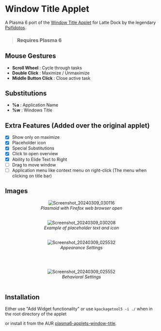 # Window Title Applet
A Plasma 6 port of the [Window Title Applet](https://github.com/psifidotos/applet-window-title/) for Latte Dock by the legendary [Psifidotos](https://github.com/psifidotos).
> ### Requires Plasma 6
## Mouse Gestures
- <b>Scroll Wheel</b> : Cycle through tasks
- <b>Double Click</b> : Maximize / Unmaximize
- <b>Middle Button Click</b> : Close active task
## Substitutions
- <b>%a</b> : Application Name
- <b>%w</b> : Windows Title
## Extra Features (Added over the original applet)

- [x] Show only on maximize
- [x] Placeholder icon
- [x] Special Substitutions
- [x] Click to open overview
- [x] Ability to Elide Text to Right
- [ ] Drag to move window
- [ ] Application menu like context menu on right-click (The menu when clicking on title bar)

## Images
<div align="center">
<p>

![Screenshot_20240309_030116](https://github.com/dhruv8sh/plasma6-window-title-applet/assets/67322047/3be393cf-616a-4eb5-ad25-aa47f4ceb250)<br/>
<i>Plasmoid with Firefox web browser open</i>
<br/><br/>
</p>

<p>

![Screenshot_20240309_030208](https://github.com/dhruv8sh/plasma6-window-title-applet/assets/67322047/52c59b33-b278-469c-9111-9ba0a0b2ae4f)<br/>
<i>Example of placeholder text and icon</i>
<br/><br/>
</p>

<p>

![Screenshot_20240309_025532](https://github.com/dhruv8sh/plasma6-window-title-applet/assets/67322047/49a7fbe9-5e9f-4e75-8b05-83e0cd87f8ec)<br/>
<i>Appearance Settings</i>

<br/><br/>
</p>

<p>

![Screenshot_20240309_025552](https://github.com/dhruv8sh/plasma6-window-title-applet/assets/67322047/dd3ced74-c8f5-44d3-9b3a-b886eef694e9)<br/>
<i>Behavioral Settings</i>
<br/><br/>
</p>

</div>

## Installation
Either use "Add Widget functionality" or use ```kpackagetool5 -i ./``` when in the root directory of the applet

or install it from the AUR [plasma6-applets-window-title](https://aur.archlinux.org/packages/plasma6-applets-window-title).
